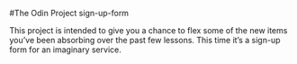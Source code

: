 #The Odin Project sign-up-form

This project is intended to give you a chance to flex some of the new items you’ve been absorbing over the past few lessons. This time it’s a sign-up form for an imaginary service.